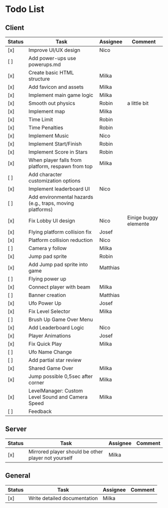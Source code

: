 # Todo List

## Client

| Status | Task                                                      | Assignee | Comment               |
| ------ | --------------------------------------------------------- | -------- | --------------------- |
| [x]    | Improve UI/UX design                                      | Nico     |                       |
| [ ]    | Add power-ups use powerups.md                             |          |                       |
| [x]    | Create basic HTML structure                               | Milka    |                       |
| [x]    | Add favicon and assets                                    | Milka    |                       |
| [x]    | Implement main game logic                                 | Milka    |                       |
| [x]    | Smooth out physics                                        | Robin    | a little bit          |
| [x]    | Implement map                                             | Milka    |                       |
| [x]    | Time Limit                                                | Robin    |                       |
| [x]    | Time Penalties                                            | Robin    |                       |
| [x]    | Implement Music                                           | Nico     |                       |
| [x]    | Implement Start/Finish                                    | Robin    |                       |
| [x]    | Implement Score in Stars                                  | Robin    |                       |
| [x]    | When player falls from platform, respawn from top         | Milka    |                       |
| [ ]    | Add character customization options                       |          |                       |
| [x]    | Implement leaderboard UI                                  | Nico     |                       |
| [ ]    | Add environmental hazards (e.g., traps, moving platforms) |          |                       |
| [x]    | Fix Lobby UI design                                       | Nico     | Einige buggy elemente |
| [x]    | Flying platform collision fix                             | Josef    |                       |
| [x]    | Platform collision reduction                              | Nico     |                       |
| [ ]    | Camera y follow                                           | Milka    |                       |
| [x]    | Jump pad sprite                                           | Robin    |                       |
| [x]    | Add Jump pad sprite into game                             | Matthias |                       |
| [ ]    | Flying power up                                           |          |                       |
| [x]    | Connect player with beam                                  | Milka    |                       |
| [ ]    | Banner creation                                           | Matthias |                       |
| [x]    | Ufo Power Up                                              | Josef    |                       |
| [x]    | Fix Level Selector                                        | Milka    |                       |
| [ ]    | Brush Up Game Over Menu                                   |          |                       |
| [x]    | Add Leaderboard Logic                                     | Nico     |                       |
| [x]    | Player Animations                                         | Josef    |                       |
| [x]    | Fix Quick Play                                            | Milka    |                       |
| [ ]    | Ufo Name Change                                           |          |                       |
| [ ]    | Add partial star review                                   |          |                       |
| [x]    | Shared Game Over                                          | Milka    |                       |
| [x]    | Jump possible 0,5sec after corner                         | Milka    |                       |
| [x]    | LevelManager: Custom Level Sound and Camera Speed         | Milka    |                       |
| [ ]    | Feedback                                                  |          |                       |

## Server

| Status | Task                                                | Assignee | Comment |
| ------ | --------------------------------------------------- | -------- | ------- |
| [x]    | Mirrored player should be other player not yourself | Milka    |         |

## General

| Status | Task                         | Assignee | Comment |
| ------ | ---------------------------- | -------- | ------- |
| [x]    | Write detailed documentation | Milka    |         |
